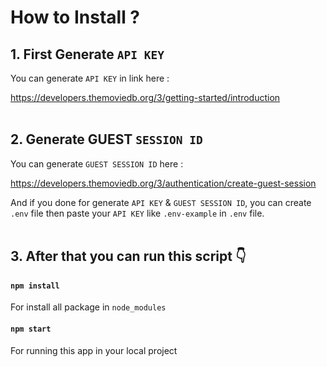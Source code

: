 # How to Install ?

## 1. First Generate `API KEY`

You can generate `API KEY` in link here :

https://developers.themoviedb.org/3/getting-started/introduction <br/><br/>

## 2. Generate GUEST `SESSION ID`

You can generate `GUEST SESSION ID` here :

https://developers.themoviedb.org/3/authentication/create-guest-session

And if you done for generate `API KEY` & `GUEST SESSION ID`, you can create `.env` file then paste your `API KEY` like `.env-example` in `.env` file.<br/><br/>

## 3. After that you can run this script 👇

#### `npm install`

For install all package in `node_modules`

#### `npm start`

For running this app in your local project
